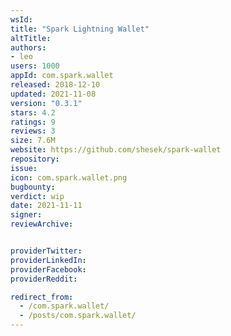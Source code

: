 ```yaml
---
wsId: 
title: "Spark Lightning Wallet"
altTitle: 
authors:
- leo
users: 1000
appId: com.spark.wallet
released: 2018-12-10
updated: 2021-11-08
version: "0.3.1"
stars: 4.2
ratings: 9
reviews: 3
size: 7.6M
website: https://github.com/shesek/spark-wallet
repository: 
issue: 
icon: com.spark.wallet.png
bugbounty: 
verdict: wip
date: 2021-11-11
signer: 
reviewArchive:


providerTwitter: 
providerLinkedIn: 
providerFacebook: 
providerReddit: 

redirect_from:
  - /com.spark.wallet/
  - /posts/com.spark.wallet/
---
```



